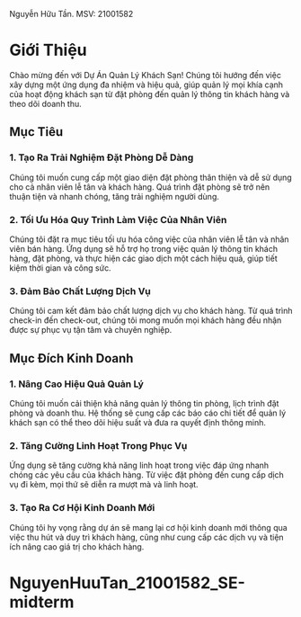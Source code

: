Nguyễn Hữu Tần. MSV: 21001582

# Giới Thiệu

Chào mừng đến với Dự Án Quản Lý Khách Sạn! Chúng tôi hướng đến việc xây dựng một ứng dụng đa nhiệm và hiệu quả, giúp quản lý mọi khía cạnh của hoạt động khách sạn từ đặt phòng đến quản lý thông tin khách hàng và theo dõi doanh thu.

## Mục Tiêu

### 1. Tạo Ra Trải Nghiệm Đặt Phòng Dễ Dàng
Chúng tôi muốn cung cấp một giao diện đặt phòng thân thiện và dễ sử dụng cho cả nhân viên lễ tân và khách hàng. Quá trình đặt phòng sẽ trở nên thuận tiện và nhanh chóng, tăng trải nghiệm người dùng.

### 2. Tối Ưu Hóa Quy Trình Làm Việc Của Nhân Viên
Chúng tôi đặt ra mục tiêu tối ưu hóa công việc của nhân viên lễ tân và nhân viên bán hàng. Ứng dụng sẽ hỗ trợ họ trong việc quản lý thông tin khách hàng, đặt phòng, và thực hiện các giao dịch một cách hiệu quả, giúp tiết kiệm thời gian và công sức.

### 3. Đảm Bảo Chất Lượng Dịch Vụ
Chúng tôi cam kết đảm bảo chất lượng dịch vụ cho khách hàng. Từ quá trình check-in đến check-out, chúng tôi mong muốn mọi khách hàng đều nhận được sự phục vụ tận tâm và chuyên nghiệp.

## Mục Đích Kinh Doanh

### 1. Nâng Cao Hiệu Quả Quản Lý
Chúng tôi muốn cải thiện khả năng quản lý thông tin phòng, lịch trình đặt phòng và doanh thu. Hệ thống sẽ cung cấp các báo cáo chi tiết để quản lý khách sạn có thể theo dõi hiệu suất và đưa ra quyết định thông minh.

### 2. Tăng Cường Linh Hoạt Trong Phục Vụ
Ứng dụng sẽ tăng cường khả năng linh hoạt trong việc đáp ứng nhanh chóng các yêu cầu của khách hàng. Từ việc đặt phòng đến cung cấp dịch vụ đi kèm, mọi thứ sẽ diễn ra mượt mà và linh hoạt.

### 3. Tạo Ra Cơ Hội Kinh Doanh Mới
Chúng tôi hy vọng rằng dự án sẽ mang lại cơ hội kinh doanh mới thông qua việc thu hút và duy trì khách hàng, cũng như cung cấp các dịch vụ và tiện ích nâng cao giá trị cho khách hàng.



# NguyenHuuTan_21001582_SE-midterm
